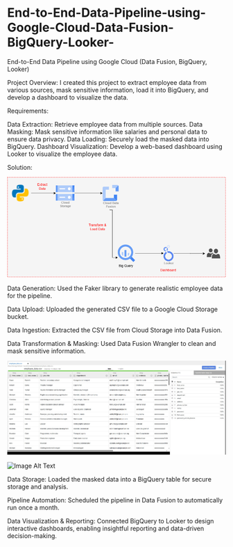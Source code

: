 # End-to-End-Data-Pipeline-using-Google-Cloud-Data-Fusion-BigQuery-Looker-
End-to-End Data Pipeline using Google Cloud (Data Fusion, BigQuery, Looker)

Project Overview:
I created this project to extract employee data from various sources, mask sensitive information, load it into BigQuery, and develop a dashboard to visualize the data.

Requirements:

Data Extraction: Retrieve employee data from multiple sources.
Data Masking: Mask sensitive information like salaries and personal data to ensure data privacy.
Data Loading: Securely load the masked data into BigQuery.
Dashboard Visualization: Develop a web-based dashboard using Looker to visualize the employee data.



Solution:


![Image Alt Text](https://github.com/Anqa-H/End-to-End-Data-Pipeline-using-Google-Cloud-Data-Fusion-BigQuery-Looker-/blob/557b6f6e78abba6e709a35b431fb23c0b774f0ff/GCP.drawio.png)


Data Generation:
Used the Faker library to generate realistic employee data for the pipeline.

Data Upload:
Uploaded the generated CSV file to a Google Cloud Storage bucket.

Data Ingestion:
Extracted the CSV file from Cloud Storage into Data Fusion.

Data Transformation & Masking:
Used Data Fusion Wrangler to clean and mask sensitive information.

![Image Alt Text](https://github.com/Anqa-H/End-to-End-Data-Pipeline-using-Google-Cloud-Data-Fusion-BigQuery-Looker-/blob/20d281eab33b303a068aac2eebebc482ee42b0bb/Screenshot%202024-10-19%20171838.jpg)


![Image Alt Text]()


Data Storage:
Loaded the masked data into a BigQuery table for secure storage and analysis.

Pipeline Automation:
Scheduled the pipeline in Data Fusion to automatically run once a month.

Data Visualization & Reporting:
Connected BigQuery to Looker to design interactive dashboards, enabling insightful reporting and data-driven decision-making.
